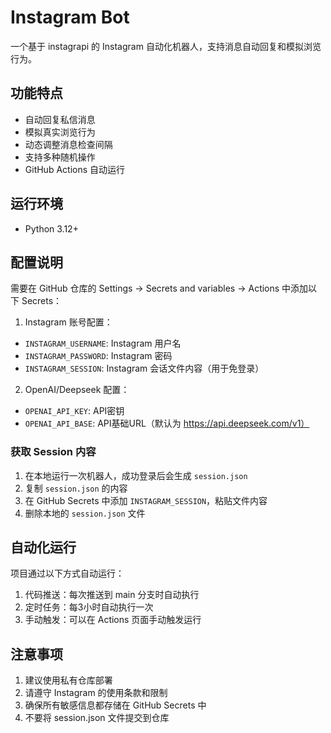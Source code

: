 # Instagram Bot

一个基于 instagrapi 的 Instagram 自动化机器人，支持消息自动回复和模拟浏览行为。

## 功能特点

- 自动回复私信消息
- 模拟真实浏览行为
- 动态调整消息检查间隔
- 支持多种随机操作
- GitHub Actions 自动运行

## 运行环境

- Python 3.12+

## 配置说明

需要在 GitHub 仓库的 Settings -> Secrets and variables -> Actions 中添加以下 Secrets：

1. Instagram 账号配置：
- `INSTAGRAM_USERNAME`: Instagram 用户名
- `INSTAGRAM_PASSWORD`: Instagram 密码
- `INSTAGRAM_SESSION`: Instagram 会话文件内容（用于免登录）

2. OpenAI/Deepseek 配置：
- `OPENAI_API_KEY`: API密钥
- `OPENAI_API_BASE`: API基础URL（默认为 https://api.deepseek.com/v1）

### 获取 Session 内容

1. 在本地运行一次机器人，成功登录后会生成 `session.json`
2. 复制 `session.json` 的内容
3. 在 GitHub Secrets 中添加 `INSTAGRAM_SESSION`，粘贴文件内容
4. 删除本地的 `session.json` 文件

## 自动化运行

项目通过以下方式自动运行：
1. 代码推送：每次推送到 main 分支时自动执行
2. 定时任务：每3小时自动执行一次
3. 手动触发：可以在 Actions 页面手动触发运行

## 注意事项

1. 建议使用私有仓库部署
2. 请遵守 Instagram 的使用条款和限制
3. 确保所有敏感信息都存储在 GitHub Secrets 中
4. 不要将 session.json 文件提交到仓库 